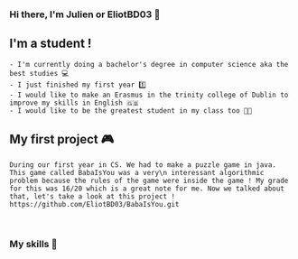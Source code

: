 ### Hi there, I'm Julien or EliotBD03 :wave:

## I'm a student !
    - I'm currently doing a bachelor's degree in computer science aka the best studies 💻 
    - I just finished my first year 1️⃣
    - I would like to make an Erasmus in the trinity college of Dublin to improve my skills in English 🇬🇧
    - I would like to be the greatest student in my class too 👨‍🎓

## My first project 🎮
    During our first year in CS. We had to make a puzzle game in java. This game called BabaIsYou was a very\n interessant algorithmic problem because the rules of the game were inside the game ! My grade for this was 16/20 which is a great note for me. Now we talked about that, let's take a look at this project ! https://github.com/EliotBD03/BabaIsYou.git 

<br/>

### My skills 🥷

     
